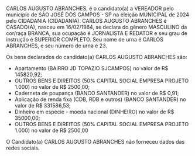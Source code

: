 CARLOS AUGUSTO ABRANCHES, é o candidato(a) a VEREADOR pelo município de SÃO JOSÉ DOS CAMPOS - SP na eleição MUNICIPAL de 2024 pelo CIDADANIA (CIDADANIA). CARLOS AUGUSTO ABRANCHES é CASADO(A), nasceu em 16/02/1964, se declara do gênero MASCULINO da cor/raça BRANCA, sua ocupação é JORNALISTA E REDATOR e seu grau de instrução é SUPERIOR COMPLETO. Seu nome de urna é CARLOS ABRANCHES, e seu número de urna é 23.

Os bens declarados do candidato(a) CARLOS AUGUSTO ABRANCHES são: 
- Apartamento (BAIRRO JD TOPAZIO SJCAMPOS) no valor de R$ 145820,92;
- OUTROS BENS E DIREITOS (50% CAPITAL SOCIAL EMPRESA PROJETO 1.000) no valor de R$ 2500,00;
- Caderneta de poupança (BANCO SANTANDER) no valor de R$ 0,91;
- Aplicação de renda fixa (CDB, RDB e outros) (BANCO SANTANDER) no valor de R$ 331586,53;
- Dinheiro em espécie - moeda nacional (DINHEIRO) no valor de R$ 35000,00;
- OUTROS BENS E DIREITOS (50% CAPITAL SOCIAL EMPRESA PROJETO 1.000) no valor de R$ 2500,00

O Candidato(a) CARLOS AUGUSTO ABRANCHES não forneceu dados das redes sociais.